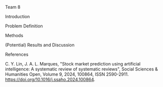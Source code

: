 Team 8

Introduction

Problem Definition

Methods

(Potential) Results and Discussion

References

C. Y. Lin, J. A. L. Marques, "Stock market prediction using artificial intelligence: A systematic review of systematic reviews", Social Sciences & Humanities Open, Volume 9, 2024, 100864, ISSN 2590-2911. https://doi.org/10.1016/j.ssaho.2024.100864.
